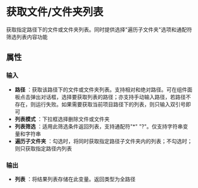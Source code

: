 # 获取文件/文件夹列表

获取指定路径下的文件或文件夹列表。同时提供选择&quot;遍历子文件夹&quot;选项和通配符筛选列表内容功能

## 属性

### 输入

- **路径** ：获取该路径下的文件或文件夹列表。支持相对和绝对路径。可在组件面板点击弹出对话框，选择要获取列表的路径；亦支持手动输入路径，若路径不存在，则运行失败。如果需要获取当前项目路径下的列表，则只输入双引号即可
- **列表模式** ：下拉框选择删除文件或文件夹
- **列表筛选** ：适用此筛选条件返回列表，支持通配符&quot;\*&quot; &quot;?&quot;。仅支持字符串变量和字符串
- **遍历子文件夹** ：勾选时，将同时获取指定路径子文件夹内的列表；不勾选时；则只获取指定路径内列表

### 输出

- **列表** ：将结果列表存储在此变量。返回类型为全路径
